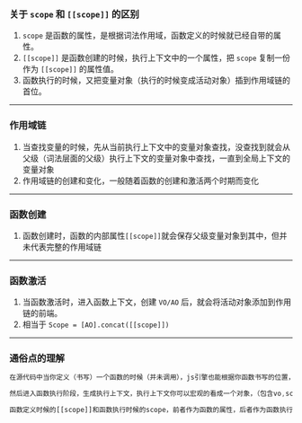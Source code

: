 ### 关于 `scope` 和 `[[scope]]` 的区别
1. `scope` 是函数的属性，是根据词法作用域，函数定义的时候就已经自带的属性。
2. `[[scope]]` 是函数创建的时候，执行上下文中的一个属性，把 `scope` 复制一份作为 `[[scope]]` 的属性值。
3. 函数执行的时候，又把变量对象（执行的时候变成活动对象）插到作用域链的首位。
---

### 作用域链
1. 当查找变量的时候，先从当前执行上下文中的变量对象查找，没查找到就会从父级（词法层面的父级）执行上下文的变量对象中查找，一直到全局上下文的变量对象
2. 作用域链的创建和变化，一般随着函数的创建和激活两个时期而变化
---

### 函数创建
1. 函数创建时，函数的内部属性`[[scope]]`就会保存父级变量对象到其中，但并未代表完整的作用域链
---

### 函数激活
1. 当函数激活时，进入函数上下文，创建 `VO/AO` 后，就会将活动对象添加到作用链的前端。
2. 相当于 `Scope = [AO].concat([[scope]])` 
---

### 通俗点的理解
```Javascript
在源代码中当你定义（书写）一个函数的时候（并未调用），js引擎也能根据你函数书写的位置，函数嵌套的位置，给你生成一个[[scope]]，作为该函数的属性存在（这个属性属于函数的）。即使函数不调用，所以说基于词法作用域（静态作用域）。

然后进入函数执行阶段，生成执行上下文，执行上下文你可以宏观的看成一个对象，（包含vo,scope,this），此时，执行上下文里的scope和之前属于函数的那个[[scope]]不是同一个，执行上下文里的scope，是在之前函数的[[scope]]的基础上，又新增一个当前的AO对象构成的。

函数定义时候的[[scope]]和函数执行时候的scope，前者作为函数的属性，后者作为函数执行上下文的属性。
```